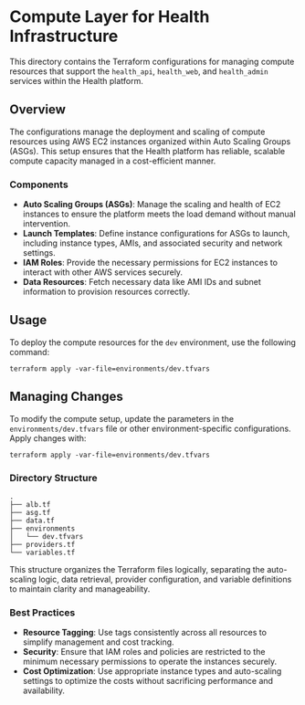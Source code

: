 # Compute Layer for Health Infrastructure

This directory contains the Terraform configurations for managing compute resources that support the `health_api`, `health_web`, and `health_admin` services within the Health platform.

## Overview

The configurations manage the deployment and scaling of compute resources using AWS EC2 instances organized within Auto Scaling Groups (ASGs). This setup ensures that the Health platform has reliable, scalable compute capacity managed in a cost-efficient manner.

### Components

- **Auto Scaling Groups (ASGs)**: Manage the scaling and health of EC2 instances to ensure the platform meets the load demand without manual intervention.
- **Launch Templates**: Define instance configurations for ASGs to launch, including instance types, AMIs, and associated security and network settings.
- **IAM Roles**: Provide the necessary permissions for EC2 instances to interact with other AWS services securely.
- **Data Resources**: Fetch necessary data like AMI IDs and subnet information to provision resources correctly.

## Usage

To deploy the compute resources for the `dev` environment, use the following command:

```
terraform apply -var-file=environments/dev.tfvars
```

## Managing Changes

To modify the compute setup, update the parameters in the `environments/dev.tfvars` file or other environment-specific configurations. Apply changes with:

```
terraform apply -var-file=environments/dev.tfvars
```

### Directory Structure

```
.
├── alb.tf
├── asg.tf
├── data.tf
├── environments
│   └── dev.tfvars
├── providers.tf
└── variables.tf
```

This structure organizes the Terraform files logically, separating the auto-scaling logic, data retrieval, provider configuration, and variable definitions to maintain clarity and manageability.

### Best Practices

- **Resource Tagging**: Use tags consistently across all resources to simplify management and cost tracking.
- **Security**: Ensure that IAM roles and policies are restricted to the minimum necessary permissions to operate the instances securely.
- **Cost Optimization**: Use appropriate instance types and auto-scaling settings to optimize the costs without sacrificing performance and availability.
